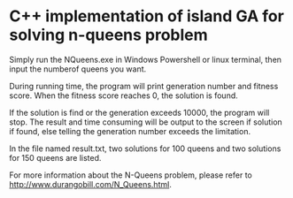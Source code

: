 # C++ implementation of island GA for solving n-queens problem
Simply run the NQueens.exe in Windows Powershell or linux terminal, then input the numberof queens you want.

During running time, the program will print generation number and fitness score. When the fitness score reaches 0, the solution is found. 

If the solution is find or the generation exceeds 10000, the program will stop. The result and time consuming will be output to the screen if solution if found, else telling the generation number exceeds the limitation.   

In the file named result.txt, two solutions for 100 queens and two solutions for 150 queens are listed.



For more information about the N-Queens problem, please refer to http://www.durangobill.com/N_Queens.html.
